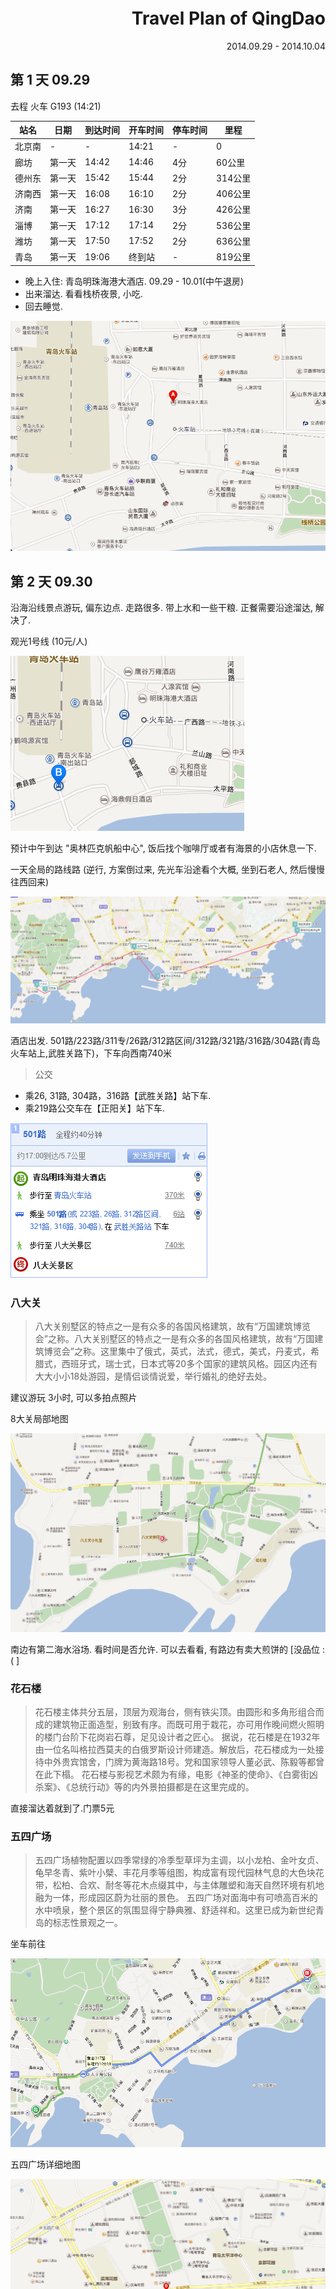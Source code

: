 <div style="vertical-align: middle;text-align:right">
    <h1 style="margin-top:300px;">Travel Plan of QingDao</h1>
    <span>2014.09.29 - 2014.10.04</span>
</div>
<div style="page-break-after: always;"></div>

## 第 1 天 09.29

去程 火车 G193 (14:21)

|站名 | 日期 | 到达时间 | 开车时间 | 停车时间 | 里程 |
|--------|--------|--------|--------|--------|--------|
|北京南 | - |- | 14:21 | - | 0 |
|廊坊 | 第一天 | 14:42 | 14:46 | 4分 | 60公里|
|德州东 | 第一天 | 15:42 | 15:44 | 2分 | 314公里|
|济南西 | 第一天 | 16:08 | 16:10 | 2分 | 406公里|
|济南 | 第一天 | 16:27 | 16:30 | 3分 | 426公里|
|淄博 | 第一天 | 17:12 | 17:14 | 2分 | 536公里|
|潍坊 | 第一天 | 17:50 | 17:52 | 2分 | 636公里|
|青岛 | 第一天 | 19:06 | 终到站 | - | 819公里|


- 晚上入住: 青岛明珠海港大酒店. 09.29 - 10.01(中午退房)
- 出来溜达. 看看栈桥夜景, 小吃.
- 回去睡觉.

![day_01_hotel.png](i/day_01_hotel.png)


## 第 2 天 09.30

沿海沿线景点游玩, 偏东边点. 走路很多. 带上水和一些干粮.
正餐需要沿途溜达, 解决了.

观光1号线 (10元/人)

![day_02_1haoxian.png](i/day_02_1haoxian.png)

预计中午到达 "奥林匹克帆船中心", 饭后找个咖啡厅或者有海景的小店休息一下.

一天全局的路线路 (逆行, 方案倒过来, 先光车沿途看个大概, 坐到石老人, 然后慢慢往西回来)

![day_02_overview.png](i/day_02_overview.png)

酒店出发.
501路/223路/311专/26路/312路区间/312路/321路/316路/304路(青岛火车站上,武胜关路下)，下车向西南740米

>公交
- 乘26, 31路, 304路，316路【武胜关路】站下车.
- 乘219路公交车在【正阳关】站下车.

![day_02_hotel_to_badaguan.png](i/day_02_hotel_to_badaguan.png)

### 八大关

>八大关别墅区的特点之一是有众多的各国风格建筑，故有“万国建筑博览会”之称。八大关别墅区的特点之一是有众多的各国风格建筑，故有“万国建筑博览会”之称。这里集中了俄式，英式，法式，德式，美式，丹麦式，希腊式，西班牙式，瑞士式，日本式等20多个国家的建筑风格。园区内还有大大小小18处游园，是情侣谈情说爱，举行婚礼的绝好去处。

建议游玩 3小时, 可以多拍点照片

8大关局部地图

![day_02_hotel_badaguan_map.png](i/day_02_hotel_badaguan_map.png)

南边有第二海水浴场. 看时间是否允许. 可以去看看, 有路边有卖大煎饼的 [没品位 :( ]

### 花石楼

>花石楼主体共分五层，顶层为观海台，侧有铁尖顶。由圆形和多角形组合而成的建筑物正面造型，别致有序。而既可用于栽花，亦可用作晚间燃火照明的楼门台阶下花岗岩石尊，足见设计者之匠心。 据说，花石楼是在1932年由一位名叫格拉西莫夫的白俄罗斯设计师建造。解放后，花石楼成为一处接待中外贵宾馆舍，门牌为黄海路18号。党和国家领导人董必武、陈毅等都曾在此下榻。 花石楼与影视艺术颇为有缘，电影《神圣的使命》、《白雾街凶杀案》、《总统行动》等的内外景拍摄都是在这里完成的。

直接溜达着就到了.门票5元

### 五四广场

>五四广场植物配置以四季常绿的冷季型草坪为主调，以小龙柏、金叶女贞、龟早冬青、紫叶小檗、丰花月季等组图，构成富有现代园林气息的大色块花带，松柏、合欢、耐冬等花木点缀其中，与主体雕塑和海天自然环境有机地融为一体，形成园区蔚为壮丽的景色。 五四广场对面海中有可喷高百米的水中喷泉，整个景区的氛围显得宁静典雅、舒适祥和。这里已成为新世纪青岛的标志性景观之一。

坐车前往

![day_02_huashilou_54.png](i/day_02_huashilou_54.png)

五四广场详细地图

![day_02_wusiguangchang_map.png](i/day_02_wusiguangchang_map.png)


### 奥林匹克帆船中心

距离五四广场, 大概要走 20 分钟, 免费场所, 还有快艇之类, 就几分钟, 不便宜... 观光船, 或许可以体验一下.

>青岛奥林匹克帆船中心坐落于青岛市东部新区浮山湾畔，北海船厂原址，毗邻五四广场和东海路，市内的著名风景点“燕岛秋潮”位于基地内燕儿岛山的东南角，该地依山面海风景优美。 2008年，奥帆中心成功承办了北京奥运会的奥帆赛和残奥帆赛。2008年9月29日，经过整修后的奥帆中心正式对外开放。靠近刚刚竣工的奥帆中心大剧场，同时首届海洋文化节也在这里举办成功，随着不断开发，作为青岛的标志性建筑，奥帆中心正在计划更多的项目，比如邮轮码头、四季酒店、百丽广场、奥运长廊、休闲娱乐中心、休闲SPA、奥运广场等，奥帆中心于2009年8月9日取消门票收费制度。并计划建成集休闲，娱乐，餐饮等于一体的度假旅游胜地。

![day_02_fanchuan.png](i/day_02_fanchuan.png)


### 青岛极地海洋世界

下午游玩的重点

>青岛极地海洋世界的海洋动物馆的极地大厅，内拥有36个展馆，其中极地海洋动物馆为核心部分，虽在室内，并无局限之感，中间部分上下贯穿，可乘扶梯到达二楼。 在模拟的极地环境中，冰雪溶洞、爱斯基摩人雪屋等极地景象随处可见，在海兽混养池，游客们可以观赏珍稀的极地动物，并参加到拍照和喂食活动中去，令人充分发挥想象力。 国家海洋局极地考察办公室授予青岛极地海洋世界“极地科普教育基地”荣誉称号。


极地海洋世界地图

![day_02_jidihaiyang_map.png](i/day_02_jidihaiyang_map.png)


### 第三海水浴场

如果还有时间的话就去这里瞧瞧.

可以找个海边的路, 溜达或坐一坐, 直到晚上.

## 第 3 天 10.01

要换酒店, 只能还是在市里玩了.

上午: 自然醒. 周边溜溜.
下午: 搬到新的酒店. 周边溜溜.

![day_03_overview.png](i/day_03_overview.png)

看完了海, 看看内陆吧.

稍远一点可以去: 近一点的小青岛, 鲁迅公园, 可以到最后一天再去也行.

### 信号山公园
>号山的设计别具匠心，特别是山顶上三个不同高度的红色圆顶蘑菇楼。它寓言我国古代用于传递信号的三支红色火炬。圆内观景楼，五层设有旋转观景音乐茶座，备有各种食品、饮料及各种工艺品，可容纳40余人同时观景，20分钟旋转一圈。晴天之时，登上旋转观景楼，青岛的全貌及汇泉湾的美景尽收眼底。美丽的栈桥、小青岛与碧蓝的大海交相辉映，岛城的红瓦绿树、碧海蓝天、山光水色在这里可以一览无余。

门票: 淡季13元；旺季15元

>市内乘坐1路、225路、220路、214路、217路、25路、307路、228路、231路、367路、隧道1、隧道5路公交车至【青医附院】或【齐东路】站下车即可到达公园。

![day_03_xinhaoshan.png](i/day_03_xinhaoshan.png)

### 基督教堂

离火车站很近

门票 7 元
乘坐1路、214路、225路、228路、231路至【到青医附院】下车即

### 圣弥爱尔大教堂

>青岛天主教堂始建于1932年，于1934年竣工

门票 10元

>1、乘坐1路、367路至【湖北路】站下车。
2、乘坐5路、25路、301路、303路、304路、305路、311路、312路、316路、321路、501路、801路至【火车站】下车。


### 老劈柴院

小吃, 不过据说不怎么卫生. 不建议大吃大喝. 保护好肚子.

>江宁路的主街上多是酒馆、饭店，除有元惠堂、李家饺子楼、张家坛子肉，多数是一些不起眼儿的小饭铺、糖果店、书场和游乐场。北街则是卖熟肉的，有德州扒鸡、福山烧鸡、南肚、酱肝等

>公交
乘2路; 2路电车; 5路电车; 205路环线; 218路空调; 222路; 228路; 231路环线; 301路; 305路; 320路; 325路; 366路; 隧道3路; 隧道7路等至【中山路】，步行至老劈柴院。

## 第 4 天 10.02

一整天安排去崂山, 要起早.

>崂山官网推荐路线: `本线路以登高望远、强健体能、祈佑平安为主题。`

公交可乘304、802、104（部分车次）、113（部分车次）到“大河东”站下车。 火车站过去要一个半小时.

票价: 80元/人

### 崂山

>在全国的名山中，唯有崂山是在海边拔地崛起的。绕崂山的海岸线长达87公里，沿海大小岛屿18个， 构成了崂山的海上奇观。当你漫步在崂山的青石板小路上，一边是碧海连 天，惊涛拍岸；另一边是青松怪石，郁郁葱葱，你会感到心胸开阔，气舒 神爽。因此，古时有人称崂山是“神仙之宅，灵异之府”。传说秦始皇、 汉武帝都曾来此求仙，这些活动，给崂山涂上一层神秘的色彩。 崂山是我国著名的道教名山，过去最盛时，有“九宫八观七十二庵”，全山有上千名道士。著名的道教人物丘长春、张三丰等都曾在此修道。原有道观大多毁坏。保存下来的以太清宫的规模为最大，历史也最悠久。

景区比较大, 选择 巨峰浏览区

### 巨峰浏览区



巨峰即崂顶，是崂山主峰，海拔1133米，峰势伟巨，向有“万山之祖”的尊称。巨峰是一座巨大的岩石，层叠而起的石崖，雄峙如城。经过亿万年风雨的剥蚀，呈现出庄严粗犷的面貌。巨峰之癫是一块数百立方米的巨大岩石。前人在上面设有观景台，围以铁栏，仅能容数人伫立。观景台和铁栏早已锈蚀倾圯了。解放后，在极顶建立了一座高约10米的园形“望楼”，在石罅间凿石为阶，游人拾阶而上，远眺俯瞰，山光海色，尽入眼底。巨峰周围，奇峰周围，奇峰竞秀。灵旗峰、小巨峰、五指岳、柱石高、龙穿崮、美人峰环列四周。

“登峰望远”平安之旅
URL: http://qdlaoshan.cn/news/guide_luxian_detail.asp?id=1119

![day_04_jufengyoulanxian.png](i/day_04_jufengyoulanxian.png)

如上图虚线所指示，大河东停车场——巨峰车行路——巨峰索道——巨峰环行线, 全程来回5小时左右。
①处为巨峰景区的大河东售票点；
②处为索道下站
③处为索道上站
④处为环形游览路上的最高点：灵旗峰

从位置①到位置②：到巨峰游览必须乘区间车上山，个人车辆需统一停放在停车场。个人购票后一般20分钟左右即可发车，客人较多时即买票即发车。盘山路长度为8公里，沿路两侧有大量人文雕塑，车行15分钟可到达游览线的入口，也是索道的下站位置，此处海拔大约为400米。

从位置②到位置③：下了观光车，此时可有两种上山途径，一是乘坐索道，一是步行上山。这段路程，索道需时约为十几分钟，步行大约要1小时，个人感觉这段路距离较长，而且临近索道上站铁瓦殿遗址附近比较陡峭，选择步行上山的朋友们请留意。

从位置③到位置④：到了索道上站（海拔大约700米）后即切入巨峰游览区的核心游览线：环行游览线，沿线依方位设八卦门。朋友们可沿右侧线路登高直上环行线最高点“灵旗峰”，即位置④处，耗时40分钟左右。此时需注意了，感觉体力紧张的朋友可原路返回；体力充沛的朋友可选择继续前行，征服整个环形游览线需时约为2个半小时。提示欲走完环形线的朋友们，到了山后侧“五指峰”附近，请注意了，有条岔路是下山的，要根据指示牌走啊。

巨峰全线游下来需时较长，请合理安排行程，欲坐索道下山的朋友要留意索道的运营时间，陪老人孩子上山的朋友尤需注意。

巨峰管理处咨询电话：0532-88820077。


### 崂山太清宫

“寻真悟道”文化之旅
URL: http://qdlaoshan.cn/news/guide_luxian_detail.asp?id=1118

主要景点
太清宫, 明霞洞, 上清宫, 龙潭瀑
太清宫：是崂山历史最悠久、规模最大的一处道教殿堂，迄今已有2100多年历史，崂山风景区旅游价值最高的宗教建筑三官殿、三清殿、三皇殿，生灵神奇的古树汉柏、唐榆、绛雪，仙道传奇中崂山道士穿墙的影壁、踏雪无痕的逢仙桥、蒲松龄著书亭等等均荟萃于此。游客慕名而来，寻古访幽、寻真悟道，文脉源远流长、历史弥盛。

交通: 公交可乘304、802、104（部分车次）、113（部分车次）到“大河东”站下车。从大河东统一乘坐景区区间观光车进入景区游览

门票：流清——仰口旺季90元/人（4月1日至10月31日），淡季60元/人
区间观光车：40元/人
太清索道:单程45元/人，往返80元/人
太清宫：20元/人
明霞洞：5元/人
上清宫：3元/人



## 第 5 天 10.03

轮渡去黄岛
金沙滩, 银沙滩 或许只能选择去一个了. 两地相差 6 公里左右吧, 景致估计比较重复.

为了做轮渡, 兜路走法.
先到 "青岛轮渡站" 然后坐船到 薛家岛轮渡, 做大船, 大概 40 分钟

薛家岛旅游汽车站
开发区802路(或 开发区2路)
3 站到 泽润金融广场站
换乘开发区4路, 在 金沙滩西站 下车

或者打车也行, 也就是 5, 6 公里.

从金沙滩回去市里, 有多条线路, 末班时间比较晚, 21:00 的末班车.

### 金沙滩

>金沙滩可观海景、做沙雕、放风筝、逐波踏浪、乘坐电瓶车游览沙滩岸线、或者乘沙滩飞机、坐快艇、蹬水上自行车、开气垫船、坐摩天环车，还可体验水上步行球、旋转木马、海盗船、气垫儿童乐园等丰富的游乐项目。

>公交
青岛黄岛区内乘坐1路、18路、19路公交车至【金沙滩】站下车可到。


### 银沙滩

>青岛金沙滩西南，是天然的海水浴场，因沙质细腻均匀，太阳下银光四射，宛若镶嵌在蓝色丝绸上的银盘，故名银沙滩。

## 第 6 天 10.04

多睡会, 只能周边溜溜了. 中午就要退房, 准备下回京.


### 小青岛

就在栈桥旁边

>门票 旺季：15元 淡季：10元
>市内可乘坐6路、26路、304路、311路、312路、316路在【鲁迅公园】站下车。

### 鲁迅公园

>鲁迅公园沿狭长基岩海岸东西伸展，全长连绵2公里，占地面积约4公顷，公园内红礁、碧水、青松、幽径、亭榭逶迤多姿，景色煞是迷人，是一处兼有园林美和自然美的风景区
>门票:免费

返程火车 G198 (14:25)

|站名 | 日期 | 到达时间 | 开车时间 | 停车时间 | 里程 |
|--------|--------|--------|--------|--------|
|青岛  | - | - | 14:25 | 0 | - |
|胶州北 | 第一天 | 15:00 | 15:01 | 1分 | 63公里 |
|潍坊 | 第一天 | 15:38 | 15:39 | 1分 | 183公里 |
|青州市 | 第一天 | 16:00 | 16:01 | 1分 | 240公里 |
|淄博 | 第一天 | 16:20 | 16:22 | 2分 | 283公里 |
|济南 | 第一天 | 17:10 | 17:12 | 2分 | 393公里 |
|济南西 | 第一天 | 17:28 | 17:33 | 5分 | 413公里 |
|沧州西 | 第一天 | 18:18 | 18:21 | 3分 | 609公里 |
|廊坊 | 第一天 | 18:57 | 18:59 | 2分 | 759公里 |
|北京南 | 第一天 | 19:19 | 终到站 | - | 819公里 |

